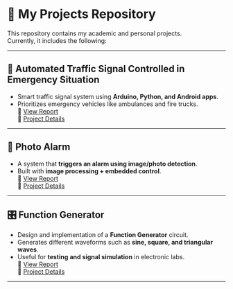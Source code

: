 # 📂 My Projects Repository

This repository contains my academic and personal projects.  
Currently, it includes the following:

---

## 🚦 Automated Traffic Signal Controlled in Emergency Situation
- Smart traffic signal system using **Arduino, Python, and Android apps**.  
- Prioritizes emergency vehicles like ambulances and fire trucks.  
📄 [View Report](automated-traffic-signal/AutomatedTrafficSignal_Report.pdf)  
🔗 [Project Details](automated-traffic-signal/README.md)

---

## 📸 Photo Alarm
- A system that **triggers an alarm using image/photo detection**.  
- Built with **image processing + embedded control**.  
📄 [View Report](photo-alarm/PhotoAlarm_Report.pdf)  
🔗 [Project Details](photo-alarm/README.md)

---

## 🎛️ Function Generator
- Design and implementation of a **Function Generator** circuit.  
- Generates different waveforms such as **sine, square, and triangular waves**.  
- Useful for **testing and signal simulation** in electronic labs.  
📄 [View Report](function-generator/FunctionGenerator_Report.pdf)  
🔗 [Project Details](function-generator/README.md)

---


